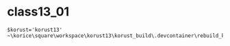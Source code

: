 # class13_01
```
$korust='korust13'
~\korice\square\workspace\korust13\korust_build\.devcontainer\rebuild_korust.ps1
```
